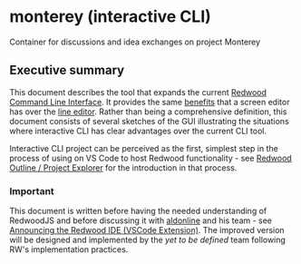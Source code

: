 # monterey (interactive CLI)

Container for discussions and idea exchanges on project Monterey 

## Executive summary

This document describes the tool that expands the current [Redwood Command Line Interface](https://redwoodjs.com/docs/cli-commands). It provides the same [benefits](https://github.com/adriatic/monterey/issues/1#issuecomment-774532529) that a screen editor has over the [line editor](https://en.wikipedia.org/wiki/Line_editor). Rather than being a comprehensive definition, this document consists of several sketches of the GUI illustrating the situations where interactive CLI has clear advantages over the current CLI tool. 

Interactive CLI project can be perceived as the first, simplest step in the process of using on VS Code to host Redwood functionality - see [Redwood Outline / Project Explorer](https://marketplace.visualstudio.com/items?itemName=redwoodjs.redwood) for the introduction in that process.

### Important
This document is written before having the needed understanding of RedwoodJS and before discussing it with [aldonline](https://community.redwoodjs.com/u/aldonline) and his team - see [Announcing the Redwood IDE (VSCode Extension)](https://community.redwoodjs.com/t/announcing-the-redwood-ide-vscode-extension/1236). The improved version will be designed and implemented by the _yet to be defined_ team following RW's implementation practices.
